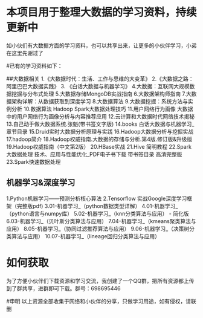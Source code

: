 # 本项目用于整理大数据的学习资料，持续更新中
如小伙们有大数据方面的学习资料，也可以共享出来，让更多的小伙伴学习，小弟在这里先谢过了


#已有的学习资料如下：

##大数据相关
1.《大数据时代：生活、工作与思维的大变革》
2.《大数据之路：阿里巴巴大数据实践》
3. 《白话大数据与机器学习》
4.大数据：互联网大规模数据挖掘与分布式处理
5.大数据存储MongoDB实战指南
6.大数据架构师指南
7.大数据架构详解：从数据获取到深度学习
8.大数据算法
9.大数据挖掘：系统方法与实例分析
10.数据算法  Hadoop Spark大数据处理技巧
11.用户网络行为画像  大数据中的用户网络行为画像分析与内容推荐应用
12.云计算和大数据时代网络技术揭秘
13.自己动手做大数据系统.张魁(带书签文字版)
14.books 白话大数据与机器学习_章节目录
15.Druid实时大数据分析原理与实践
16.Hadoop大数据分析与挖掘实战
17.hadoop简介
18.Hadoop权威指南.大数据的存储与分析.第4版.修订版&升级版
19.Hadoop权威指南（中文第2版）
20.HBase实战
21.Hive 简明教程
22.Spark大数据处理  技术、应用与性能优化_PDF电子书下载 带书签目录 高清完整版
23.Spark快速数据处理

## 机器学习&深度学习
1.Python机器学习——预测分析核心算法
2.Tensorflow 实战Google深度学习框架（完整版pdf)
3.01-机器学习_（python数据类型详解）
4.01-机器学习_（python语言与numpy库）
5.02-机器学习_（knn分类算法与应用） - 简化版
6.03-机器学习_（贝叶斯分类算法与应用）
7.04-机器学习_（kmeans聚类算法与应用）
8.05-机器学习_（协同过滤推荐算法与应用）
9.06-机器学习_（决策树分类算法与应用）
10.07-机器学习_（lineage回归分类算法与应用）

# 如何获取
为了方便小伙伴们下载资源和学习交流，我创建了一个QQ群，把所有资源都上传到了群共享，进群即可下载。群号：698695446

#申明
以上资源全部收集于网络和小伙伴的分享，只做学习用途，如有侵权，请联删


